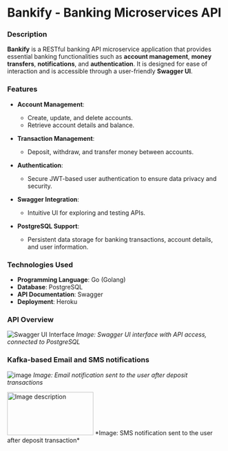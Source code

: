 # Bankify - Banking Microservices API

### Description
**Bankify** is a RESTful banking API microservice application that provides essential banking functionalities such as **account management**, **money transfers**, **notifications**, and **authentication**. It is designed for ease of interaction and is accessible through a user-friendly **Swagger UI**.

### Features
- **Account Management**: 
  - Create, update, and delete accounts.
  - Retrieve account details and balance.

- **Transaction Management**: 
  - Deposit, withdraw, and transfer money between accounts.

- **Authentication**: 
  - Secure JWT-based user authentication to ensure data privacy and security.

- **Swagger Integration**: 
  - Intuitive UI for exploring and testing APIs.

- **PostgreSQL Support**: 
  - Persistent data storage for banking transactions, account details, and user information.

### Technologies Used
- **Programming Language**: Go (Golang)
- **Database**: PostgreSQL
- **API Documentation**: Swagger
- **Deployment**: Heroku

### API Overview

![Swagger UI Interface](https://github.com/user-attachments/assets/e6a493d6-2a68-4c9d-aded-bdc7873a430c)
*Image: Swagger UI interface with API access, connected to PostgreSQL*

### Kafka-based Email and SMS notifications
![image](https://github.com/user-attachments/assets/669a86c6-d699-46c6-b505-d3517498cfc6)
*Image: Email notification sent to the user after deposit transactions*

<img src="WhatsApp_Image_2024-11-15_at_23_47_59_860aacb3.jpg" alt="Image description" width="200" height="100">
*Image: SMS notification sent to the user after deposit transaction*
